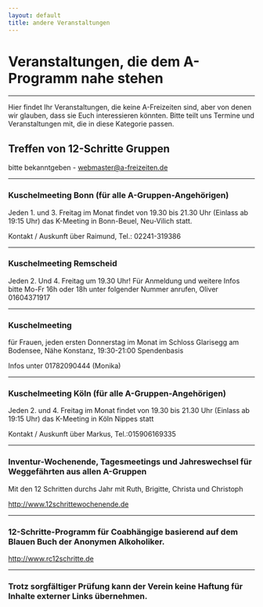 ```yaml
---
layout: default
title: andere Veranstaltungen
---
```


# Veranstaltungen, die dem A-Programm nahe stehen
---
Hier findet Ihr Veranstaltungen, die keine A-Freizeiten sind, aber von denen
wir glauben, dass sie Euch interessieren könnten. Bitte teilt uns Termine und
Veranstaltungen mit, die in diese Kategorie passen.
## Treffen von 12-Schritte Gruppen

bitte bekanntgeben - <webmaster@a-freizeiten.de>

-----------------------------------------------------------------------------------------------

### Kuschelmeeting Bonn (für alle A-Gruppen-Angehörigen)

Jeden 1. und 3. Freitag im Monat findet von 19.30 bis 21.30 Uhr (Einlass ab 19:15 Uhr) 
das K-Meeting in Bonn-Beuel, Neu-Vilich statt.

Kontakt / Auskunft über Raimund, Tel.: 02241-319386

----------------------------------------------------------------------------------------------

### Kuschelmeeting Remscheid

Jeden 2. Und 4. Freitag um 19.30 Uhr!
Für Anmeldung und weitere Infos bitte Mo-Fr 16h oder 18h unter folgender Nummer anrufen,
Oliver 01604371917

----------------------------------------------------------------------------------------------

### Kuschelmeeting
für Frauen, jeden ersten Donnerstag im Monat
im Schloss Glarisegg am Bodensee, Nähe Konstanz, 19:30-21:00
Spendenbasis

Infos unter 01782090444 (Monika)

-------------------------------------------------------------------------------------------------

### Kuschelmeeting Köln (für alle A-Gruppen-Angehörigen)
Jeden 2. und 4. Freitag im Monat findet von 19.30 bis 21.30 Uhr (Einlass ab 19:15 Uhr) das K-Meeting in Köln Nippes statt

Kontakt / Auskunft über Markus, Tel.:015906169335

--------------------------------------------------------------------------------------------------

### Inventur-Wochenende, Tagesmeetings und Jahreswechsel für Weggefährten aus allen A-Gruppen

Mit den 12 Schritten durchs Jahr mit Ruth, Brigitte, Christa und Christoph 

<http://www.12schrittewochenende.de>

-------------------------------------------------------------------------------------------------------

### 12-Schritte-Programm für Coabhängige basierend auf dem Blauen Buch der Anonymen Alkoholiker.

<http://www.rc12schritte.de>

-------------------------------------------------------------------------------------------------------

### Trotz sorgfältiger Prüfung kann der Verein keine Haftung für Inhalte externer Links übernehmen.



